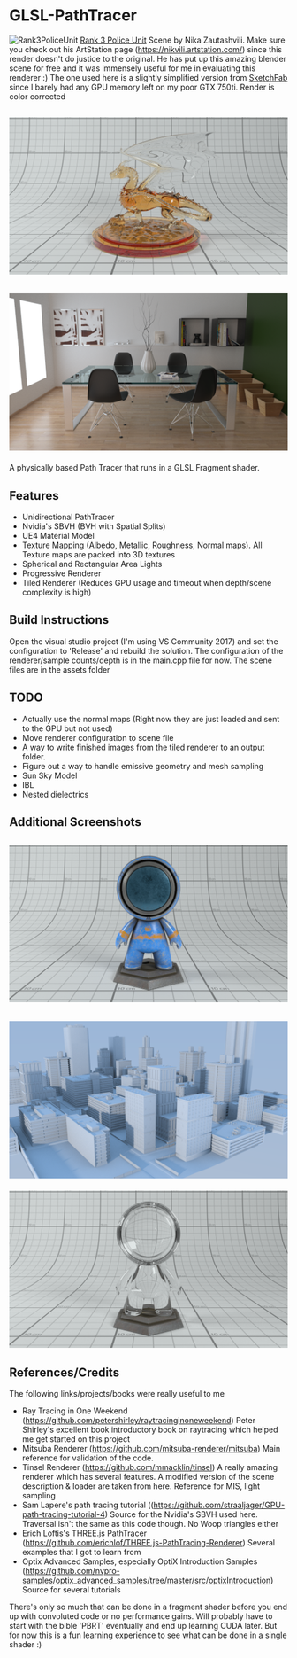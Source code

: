 
GLSL-PathTracer
==========
![Rank3PoliceUnit](./screenshots/rank3police_color_corrected.png)
[Rank 3 Police Unit](https://nikvili.artstation.com/projects/xggaR)
Scene by Nika Zautashvili. Make sure you check out his ArtStation page (https://nikvili.artstation.com/) since this render doesn't do justice to the original.
He has put up this amazing blender scene for free and it was immensely useful for me in evaluating this renderer :) The one used here is a slightly simplified version
from [SketchFab](https://sketchfab.com/models/d7698f6a7acf49c68ff0a50c5a1b1d52) since I barely had any GPU memory left on my poor GTX 750ti. Render is color corrected

![Dragon](./screenshots/dragon.png)
--------
![Dining Room](./screenshots/DiningRoom.png)
--------

A physically based Path Tracer that runs in a GLSL Fragment shader.

Features
--------
- Unidirectional PathTracer
- Nvidia's SBVH (BVH with Spatial Splits)
- UE4 Material Model
- Texture Mapping (Albedo, Metallic, Roughness, Normal maps). All Texture maps are packed into 3D textures
- Spherical and Rectangular Area Lights
- Progressive Renderer
- Tiled Renderer (Reduces GPU usage and timeout when depth/scene complexity is high)

Build Instructions
--------
Open the visual studio project (I'm using VS Community 2017) and set the configuration to 'Release' and rebuild the solution. The configuration of the renderer/sample counts/depth is in the main.cpp file for now.
The scene files are in the assets folder

TODO
--------
- Actually use the normal maps (Right now they are just loaded and sent to the GPU but not used)
- Move renderer configuration to scene file
- A way to write finished images from the tiled renderer to an output folder. 
- Figure out a way to handle emissive geometry and mesh sampling
- Sun Sky Model 
- IBL
- Nested dielectrics

Additional Screenshots
--------
![Substance Boy](./screenshots/MeetMat_Maps.png)
--------
![City](./screenshots/city.png)
--------
![Substance Boy Glass](./screenshots/GlassMat2.png)

References/Credits
--------
The following links/projects/books were really useful to me
- Ray Tracing in One Weekend (https://github.com/petershirley/raytracinginoneweekend) Peter Shirley's excellent book introductory book on raytracing which helped me get started on this project
- Mitsuba Renderer (https://github.com/mitsuba-renderer/mitsuba) Main reference for validation of the code. 
- Tinsel Renderer (https://github.com/mmacklin/tinsel) A really amazing renderer which has several features. A modified version of the scene description & loader are taken from here. Reference for MIS, light sampling
- Sam Lapere's path tracing tutorial ((https://github.com/straaljager/GPU-path-tracing-tutorial-4) Source for the Nvidia's SBVH used here. Traversal isn't the same as this code though. No Woop triangles either
- Erich Loftis's THREE.js PathTracer (https://github.com/erichlof/THREE.js-PathTracing-Renderer) Several examples that I got to learn from
- Optix Advanced Samples, especially OptiX Introduction Samples (https://github.com/nvpro-samples/optix_advanced_samples/tree/master/src/optixIntroduction) Source for several tutorials

There's only so much that can be done in a fragment shader before you end up with convoluted code or no performance gains. Will probably have to start with the bible 'PBRT' eventually and end up learning CUDA later. 
But for now this is a fun learning experience to see what can be done in a single shader :)